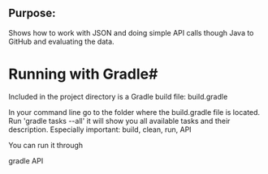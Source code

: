 ## Purpose: 

Shows how to work with JSON and doing simple API calls though Java to GitHub and evaluating the data. 

# Running with Gradle#
Included in the project directory is a Gradle build file: build.gradle

In your command line go to the folder where the build.gradle file is located. 
Run 'gradle tasks --all' it will show you all available tasks and their description. 
Especially important: build, clean, run, API

You can run it through

gradle API